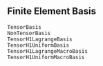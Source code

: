 ## Finite Element Basis

```@docs
TensorBasis
NonTensorBasis
TensorH1LagrangeBasis
TensorH1UniformBasis
TensorH1LagrangeMacroBasis
TensorH1UniformMacroBasis
```
